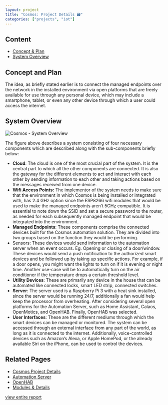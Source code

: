 ```yaml
---
layout: project
title: "Cosmos: Project Details 🗃️"
categories: ["projects", "iot"]
---     
```


## Content


* [Concept & Plan](#concept-and-plan)
* [System Overview](#system-overview)

## Concept and Plan


The idea, as briefly stated earlier is to connect the managed endpoints over the network in the installed environment via open platforms that are freely available for use through any personal device, which may include a smartphone, tablet, or even any other device through which a user could access the internet.

## System Overview


![Cosmos - System Overview](https://project-odyssey.s3.us-east-2.amazonaws.com/8a6f75eee06765e38e54be1586b38430.png)

The figure above describes a system consisting of four necessary components which are described along with the sub-components briefly below:

*   **Cloud**: The cloud is one of the most crucial part of the system. It is the central part to which all the other components are connected. It is also the gateway for the different elements to act and interact with each other by sending information to each other and taking actions based on the messages received from one device.
*   **Wifi Access Points:** The implementor of the system needs to make sure that the environment in which Cosmos is being installed or integrated with, has 2.4 GHz option since the ESP8266 wifi modules that would be used to make the managed endpoints aren’t 5GHz compatible. It is essential to note down the SSID and set a secure password to the router, as needed for each subsequently managed endpoint that would be integrated into the environment.
*   **Managed Endpoints**: These components comprise the connected devices built for the Cosmos automation solution. They are divided into two groups based on the function they would be performing.
*   Sensors: These devices would send information to the automation server when an event occurs. Eg. Opening or closing of a door/window. These devices would send a push notification to the authorized smart devices and be followed up by taking up specific actions. For example, if a door opens, you might want the lights to turn on if it is evening or night time. Another use-case will be to automatically turn on the air conditioner if the temperature drops a certain threshold level.
*   **Utility Devices**: These are primarily any device in the house that can be automated like connected locks, smart LED strip, connected switches.
*   **Server**: The server used is a Raspberry Pi 3 with a heat sink installed, since the server would be running 24/7, additionally a fan would help keep the processor from overheating. After considering several open platforms for the Automation Server, such as Home Assistant, Calaos, OpenMotics, and OpenHAB. Finally, OpenHAB was selected.
*   **User Interfaces**: These are the different mediums through which the smart devices can be managed or monitored. The system can be accessed through an external interface from any part of the world, as long as it is connected to the internet. Additionally, voice-controlled devices such as Amazon’s Alexa, or Apple HomePod, or the already available Siri on the iPhone, can be used to control the devices.

## Related Pages

- [Cosmos Project Details](01-cosmos-project-details.html)
- [Automation Server](02-cosmos-automation-server.html)
- [OpenHAB](03-cosmos-openhab.html)
- [Modules & Details](04-cosmos-00-modules-introduction.html)

[view entire report](https://project-odyssey.s3.us-east-2.amazonaws.com/Odyssey-Resources/Projects/Cosmos/D3C319827A97C2D9EB8A5FBDC80A76D4.pdf)


